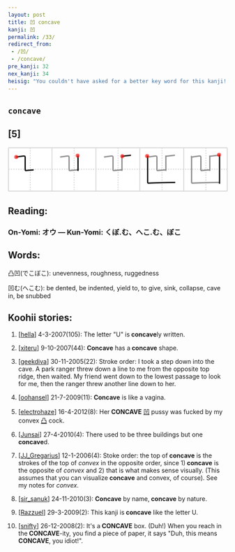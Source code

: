 ```yaml
---
layout: post
title: 凹 concave
kanji: 凹
permalink: /33/
redirect_from:
 - /凹/
 - /concave/
pre_kanji: 32
nex_kanji: 34
heisig: "You couldn't have asked for a better key word for this kanji! Just have a look at it: a perfect image of a <b>concave</b> lens (remembering, of course, that the kanji square off rounded things), complete with its own little &quot;cave.&quot; Now all you have to do is learn how to write it."
---
```


## `concave`

## [5]

<div class="stroke"><img src="../images/E587B9.png" /></div>

## Reading:

### On-Yomi: オウ &mdash; Kun-Yomi: くぼ.む、へこ.む、ぼこ

## Words:

凸凹(でこぼこ): unevenness, roughness, ruggedness

凹む(へこむ): be dented, be indented, yield to, to give, sink, collapse, cave in, be snubbed

## Koohii stories:

1) [<a href="http://kanji.koohii.com/profile/hella">hella</a>] 4-3-2007(105): The letter &quot;U&quot; is<strong> concave</strong>ly written. 

2) [<a href="http://kanji.koohii.com/profile/xiteru">xiteru</a>] 9-10-2007(44): <strong>Concave</strong> has a<strong> concave</strong> shape. 

3) [<a href="http://kanji.koohii.com/profile/geekdiva">geekdiva</a>] 30-11-2005(22): Stroke order: I took a step down into the cave. A park ranger threw down a line to me from the opposite top ridge, then waited. My friend went down to the lowest passage to look for me, then the ranger threw another line down to her. 

4) [<a href="http://kanji.koohii.com/profile/oohansel">oohansel</a>] 21-7-2009(11): <strong>Concave</strong> is like a vagina. 

5) [<a href="http://kanji.koohii.com/profile/electrohaze">electrohaze</a>] 16-4-2012(8): Her<strong> CONCAVE</strong>   <a href="http://jisho.org/kanji/details/凹">凹</a>   pussy was fucked by my convex   <a href="http://jisho.org/kanji/details/凸">凸</a>   cock. 

6) [<a href="http://kanji.koohii.com/profile/Junsai">Junsai</a>] 27-4-2010(4): There used to be three buildings but one<strong> concave</strong>d. 

7) [<a href="http://kanji.koohii.com/profile/JJ_Gregarius">JJ_Gregarius</a>] 12-1-2006(4): Stoke order: the top of<strong> concave</strong> is the strokes of the top of <em>convex</em> in the opposite order, since 1)<strong> concave</strong> is the opposite of <em>convex</em> and 2) that is what makes sense visually. (This assumes that you can visualize<strong> concave</strong> and convex, of course). See my notes for <em>convex</em>. 

8) [<a href="http://kanji.koohii.com/profile/sir_sanuk">sir_sanuk</a>] 24-11-2010(3): <strong>Concave</strong> by name,<strong> concave</strong> by nature. 

9) [<a href="http://kanji.koohii.com/profile/Razzuel">Razzuel</a>] 29-3-2009(2): This kanji is<strong> concave</strong> like the letter U. 

10) [<a href="http://kanji.koohii.com/profile/snifty">snifty</a>] 26-12-2008(2): It&#039;s a<strong> CONCAVE</strong> box. (Duh!) When you reach in the<strong> CONCAVE</strong>-ity, you find a piece of paper, it says &quot;Duh, this means<strong> CONCAVE</strong>, you idiot!&quot;. 
